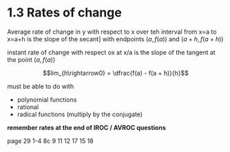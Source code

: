 # 1.3 Rates of change

Average rate of change in y with respect to x over teh interval from x=a to x=a+h is the slope of the secant] with endpoints $(a,f(a))$ and $(a+h, f(a+h))$

instant rate of change with respect ox at x/a is the slope of the tangent at the point $(a, f(a))$

$$lim_{h\rightarrow0} = \dfrac{f(a) - f(a + h)}{h}$$

must be able to do with

- polynomial functions
- rational
- radical functions (multiply by the conjugate)

**remember rates at the end of IROC / AVROC questions**

page 29 1-4 8c 9 11 12 17 15 18
